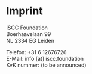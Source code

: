 # Imprint

ISCC Foundation  
Boerhaavelaan 99  
NL 2334 EG Leiden

Telefon: +31 6 12676726  
E-Mail: info [at] iscc.foundation  
KvK nummer: (to be announced) 
